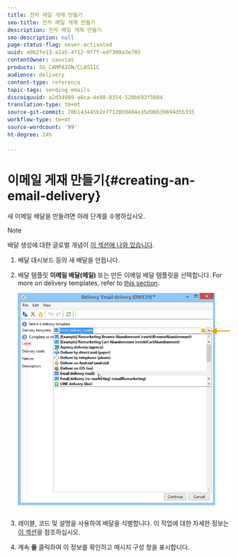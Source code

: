 ```yaml
---
title: 전자 메일 게재 만들기
seo-title: 전자 메일 게재 만들기
description: 전자 메일 게재 만들기
seo-description: null
page-status-flag: never-activated
uuid: a0b2fe13-a2a5-4f12-9f7f-ed7309a3e705
contentOwner: sauviat
products: SG_CAMPAIGN/CLASSIC
audience: delivery
content-type: reference
topic-tags: sending-emails
discoiquuid: a2d34989-a6ca-4e98-8354-520b693f5604
translation-type: tm+mt
source-git-commit: 70b143445b2e77128b9404e35d96b39694d55335
workflow-type: tm+mt
source-wordcount: '99'
ht-degree: 24%

---
```



# 이메일 게재 만들기{#creating-an-email-delivery}

새 이메일 배달을 만들려면 아래 단계를 수행하십시오.

>[!NOTE]
>
>배달 생성에 대한 글로벌 개념이 [이 섹션에 나와 있습니다](../../delivery/using/steps-about-delivery-creation-steps.md).

1. 배달 대시보드 등의 새 배달을 만듭니다.
1. 배달 템플릿 **이메일 배달(메일)** 또는 만든 이메일 배달 템플릿을 선택합니다. For more on delivery templates, refer to [this section](../../delivery/using/about-templates.md).

   ![](assets/s_ncs_user_wizard_email01_1.png)

1. 레이블, 코드 및 설명을 사용하여 배달을 식별합니다. 이 작업에 대한 자세한 정보는 [이 섹션](../../delivery/using/steps-create-and-identify-the-delivery.md#identifying-the-delivery)을 참조하십시오.
1. 계속 **을** 클릭하여 이 정보를 확인하고 메시지 구성 창을 표시합니다.

